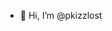 - 👋 Hi, I’m @pkizzlost

<!---
pkizzlost/pkizzlost is a ✨ special ✨ repository because its `README.md` (this file) appears on your GitHub profile.
You can click the Preview link to take a look at your changes.
--->
